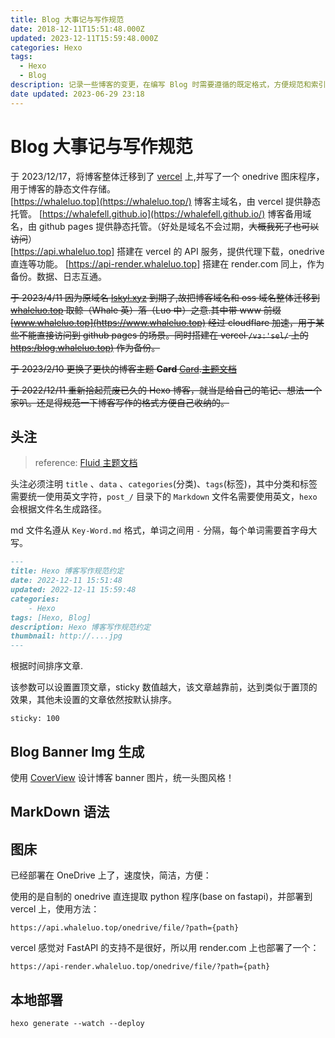```yaml
---
title: Blog 大事记与写作规范
date: 2018-12-11T15:51:48.000Z
updated: 2023-12-11T15:59:48.000Z
categories: Hexo
tags:
  - Hexo
  - Blog
description: 记录一些博客的变更，在编写 Blog 时需要遵循的既定格式，方便规范和索引。
date updated: 2023-06-29 23:18
---
```


# Blog 大事记与写作规范

于 2023/12/17，将博客整体迁移到了 [vercel](https://vercel.com/) 上,并写了一个 onedrive 图床程序，用于博客的静态文件存储。    
[https://whaleluo.top](https://whaleluo.top/) 博客主域名，由 vercel 提供静态托管。
[https://whalefell.github.io](https://whalefell.github.io/) 博客备用域名，由 github pages 提供静态托管。（好处是域名不会过期，~~大概我死了也可以访问~~）  
[https://api.whaleluo.top] 搭建在 vercel 的 API 服务，提供代理下载，onedrive 直连等功能。
[https://api-render.whaleluo.top] 搭建在 render.com 同上，作为备份。数据、日志互通。

~~于 2023/4/11 因为原域名 [lskyl.xyz](https://lskyl.xyz) 到期了,故把博客域名和 oss 域名整体迁移到 [whaleluo.top](https://whaleluo.top) 取鲸（Whale 英）落（Luo 中）之意.其中带 www 前缀 [www.whaleluo.top](https://www.whaleluo.top) 经过 cloudflare 加速，用于某些不能直接访问到 github pages 的场景。同时搭建在 vercel `/vɜː'sel/` 上的 [https:/blog.whaleluo.top)](https:/blog.whaleluo.top) 作为备份。~~

~~于 2023/2/10 更换了更快的博客主题 **Card** [Card](https://github.com/ChrAlpha/hexo-theme-cards).[主题文档](https://theme-cards.ichr.me/)~~

~~于 2022/12/11 重新拾起荒废已久的 Hexo 博客，就当是给自己的笔记、想法一个家叭。还是得规范一下博客写作的格式方便自己收纳的。~~

## 头注

> reference: [Fluid 主题文档](https://fluid-dev.github.io/hexo-fluid-docs/guide/)

头注必须注明 `title` 、`data` 、`categories`(分类)、`tags`(标签)，其中分类和标签需要统一使用英文字符，`post_/` 目录下的 `Markdown` 文件名需要使用英文，`hexo` 会根据文件名生成路径。

md 文件名遵从 `Key-Word.md` 格式，单词之间用 `-` 分隔，每个单词需要首字母大写。

```md
---
title: Hexo 博客写作规范约定
date: 2022-12-11 15:51:48
updated: 2022-12-11 15:59:48
categories: 
    - Hexo
tags: [Hexo, Blog]
description: Hexo 博客写作规范约定
thumbnail: http://....jpg
---
```

根据时间排序文章.

该参数可以设置置顶文章，sticky 数值越大，该文章越靠前，达到类似于置顶的效果，其他未设置的文章依然按默认排序。

```text
sticky: 100
```

## Blog Banner Img 生成

使用 [CoverView](https://coverview.vercel.app/) 设计博客 banner 图片，统一头图风格！

## MarkDown 语法

## 图床

已经部署在 OneDrive 上了，速度快，简洁，方便：

使用的是自制的 onedrive 直连提取 python 程序(base on fastapi)，并部署到 vercel 上，使用方法：

```shell
https://api.whaleluo.top/onedrive/file/?path={path}
```

vercel 感觉对 FastAPI 的支持不是很好，所以用 render.com 上也部署了一个：

```shell
https://api-render.whaleluo.top/onedrive/file/?path={path}
```


## 本地部署

```shell
hexo generate --watch --deploy
```
